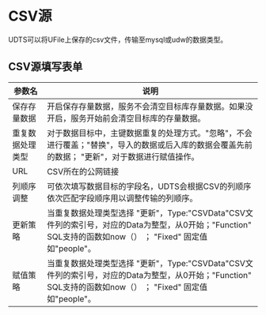 

# CSV源 

UDTS可以将UFile上保存的csv文件，传输至mysql或udw的数据类型。

## CSV源填写表单

| 参数名           | 说明                                                         |
| ---------------- | ------------------------------------------------------------ |
| 保存存量数据     | 开启保存存量数据，服务不会清空目标库存量数据。如果没开启，服务开始前会清空目标库的存量数据。 |
| 重复数据处理类型 | 对于数据目标中，主键数据重复的处理方式。"忽略"，不会进行覆盖；"替换"，导入的数据或后入库的数据会覆盖先前的数据； "更新"，对于数据进行赋值操作。 |
| URL              | CSV所在的公网链接                                            |
| 列顺序调整       | 可依次填写数据目标的字段名，UDTS会根据CSV的列顺序依次匹配字段顺序用以调整传输的列顺序。 |
| 更新策略         | 当重复数据处理类型选择 "更新"，Type:"CSVData"CSV文件列的索引号，对应的Data为整型，从0开始；"Function" SQL支持的函数如now（） ； "Fixed" 固定值如"people"。 |
| 赋值策略         | 当重复数据处理类型选择 "更新"，Type:"CSVData"CSV文件列的索引号，对应的Data为整型，从0开始；"Function" SQL支持的函数如now（） ； "Fixed" 固定值如"people"。 |

